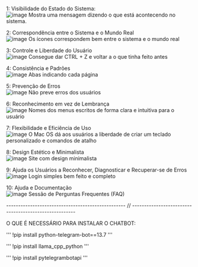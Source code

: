 
1: Visibilidade do Estado do Sistema:</br>
![image](https://github.com/gustavosenamp/Bertoti/assets/123789443/8ba0666a-d38c-4ccc-8c07-9e119d0d501c)
Mostra uma mensagem dizendo o que está acontecendo no sistema.

2: Correspondência entre o Sistema e o Mundo Real</br>
![image](https://github.com/gustavosenamp/Bertoti/assets/123789443/cfe39041-0a9c-461f-93e6-6130c1420513)
Os ícones correspondem bem entre o sistema e o mundo real

3: Controle e Liberdade do Usuário</br>
![image](https://github.com/gustavosenamp/Bertoti/assets/123789443/5f57b145-edc4-4ffd-b9b6-38aa90cf9522)
Consegue dar CTRL + Z e voltar a o que tinha feito antes

4: Consistência e Padrões</br>
![image](https://github.com/gustavosenamp/Bertoti/assets/123789443/9a661147-948b-43d3-b816-174c6c2ba9a0)
Abas indicando cada página

5: Prevenção de Erros</br>
![image](https://github.com/gustavosenamp/Bertoti/assets/123789443/12e426c9-2f88-4954-b9ad-46fded131d85)
Não preve erros dos usuários

6: Reconhecimento em vez de Lembrança</br>
![image](https://github.com/gustavosenamp/Bertoti/assets/123789443/cadd3df6-2c07-4aab-8cec-bee92ef8164e)
Nomes dos menus escritos de forma clara e intuitiva para o usuário

7: Flexibilidade e Eficiência de Uso</br>
![image](https://github.com/gustavosenamp/Bertoti/assets/123789443/ed117eb0-ad14-42a3-88e9-32c5c8def0fd)
O Mac OS dá aos usuários a liberdade de criar um teclado personalizado e comandos de atalho

8: Design Estético e Minimalista</br>
![image](https://github.com/gustavosenamp/Bertoti/assets/123789443/4b88cfb2-ca73-461b-b291-dd1d32c00c24)
Site com design minimalista

9: Ajuda os Usuários a Reconhecer, Diagnosticar e Recuperar-se de Erros</br>
![image](https://github.com/gustavosenamp/Bertoti/assets/123789443/b4309181-e720-43ff-ad6d-66467f9c3154)
Login simples bem feito e completo

10: Ajuda e Documentação</br>
![image](https://github.com/gustavosenamp/Bertoti/assets/123789443/850ad45d-8df0-45eb-8d61-a0a4fc8e4145)
Sessão de Perguntas Frequentes (FAQ)

-------------------------------------------------- // ------------------------------------------------------

O QUE É NECESSÁRIO PARA INSTALAR O CHATBOT:

'''
!pip install python-telegram-bot==13.7
'''

'''
!pip install llama_cpp_python
'''

'''
!pip install pytelegrambotapi
'''
